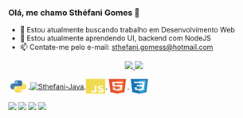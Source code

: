 ### Olá, me chamo Sthéfani Gomes 👋

- 🔭 Estou atualmente buscando trabalho em Desenvolvimento Web
- 🌱 Estou atualmente aprendendo UI, backend com NodeJS
- 📫 Contate-me pelo e-mail: sthefani.gomess@hotmail.com 


<div align="center">
  <a href="https://github.com/sthefanigomess">
  <img height="180em" src="https://github-readme-stats.vercel.app/api?username=sthefanigomess&show_icons=true&theme=tokyonight&include_all_commits=true&count_private=true"/>
  <img height="180em" src="https://github-readme-stats.vercel.app/api/top-langs/?username=sthefanigomess&layout=compact&langs_count=7&theme=tokyonight"/>
</div>

<div style="display: inline_block"><br>
  <img align="center" alt=Sthefani" height="30" width="40" src="https://raw.githubusercontent.com/devicons/devicon/master/icons/python/python-original.svg">
 <img align="center" alt="Sthefani-Java" height="30" width="40" src="https://cdn.jsdelivr.net/gh/devicons/devicon/icons/java/java-original.svg">

  <img align="center" alt="Sthefani-Js" height="30" width="40" src="https://raw.githubusercontent.com/devicons/devicon/master/icons/javascript/javascript-plain.svg">
  <img align="center" alt="Sthefani-HTML" height="30" width="40" src="https://raw.githubusercontent.com/devicons/devicon/master/icons/html5/html5-original.svg">
  <img align="center" alt="Sthefani-CSS" height="30" width="40" src="https://raw.githubusercontent.com/devicons/devicon/master/icons/css3/css3-original.svg">
  </div><br>
  
  <div>
    <a href="https://www.instagram.com/sthefanigomess/" target="_blank"><img src="https://img.shields.io/badge/-Instagram-%23E4405F?style=for-the-badge&logo=instagram&logoColor=white" target="_blank"></a> 
   <a href="https://discord.com/users/sthefanigomess" target="_blank"><img src="https://img.shields.io/badge/Discord-7289DA?style=for-the-badge&logo=discord&logoColor=white" target="_blank"></a> 
    <a href="https://www.linkedin.com/in/sth%C3%A9fani-gomes-a09156a2/" target="_blank"><img src="https://img.shields.io/badge/-LinkedIn-%230077B5?style=for-the-badge&logo=linkedin&logoColor=white" target="_blank"></a> 
   <a href = "mailto:sthefani.gomesx@gmail.com"><img src="https://img.shields.io/badge/-Gmail-%23333?style=for-the-badge&logo=gmail&logoColor=white" target="_blank"></a
    
  </div>
     
